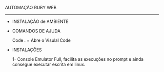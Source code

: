 AUTOMAÇÃO RUBY WEB

---
* INSTALAÇÃO de AMBIENTE


* COMANDOS DE AJUDA

    Code . = Abre o Visulal Code

* INSTALAÇÔES

    1- Console Emulator Full, facilita as execuções no prompt e ainda consegue executar escrita em linux.

    

